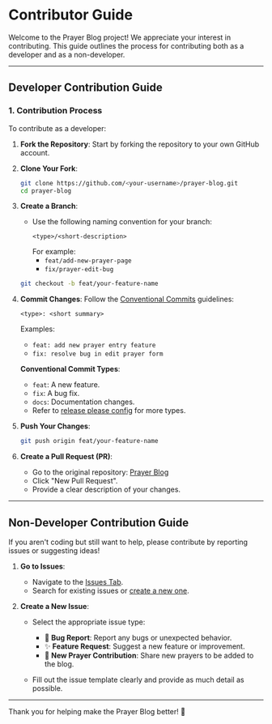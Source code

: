 # Contributor Guide

Welcome to the Prayer Blog project! We appreciate your interest in contributing. This guide outlines the process for contributing both as a developer and as a non-developer.

---

## Developer Contribution Guide

### 1. Contribution Process

To contribute as a developer:

1. **Fork the Repository**: Start by forking the repository to your own GitHub account.
2. **Clone Your Fork**:
   ```bash
   git clone https://github.com/<your-username>/prayer-blog.git
   cd prayer-blog
   ```
3. **Create a Branch**:

   - Use the following naming convention for your branch:
     ```
     <type>/<short-description>
     ```
     For example:
     - `feat/add-new-prayer-page`
     - `fix/prayer-edit-bug`

   ```bash
   git checkout -b feat/your-feature-name
   ```

4. **Commit Changes**: Follow the [Conventional Commits](https://www.conventionalcommits.org/en/v1.0.0/) guidelines:

   ```
   <type>: <short summary>
   ```

   Examples:

   - `feat: add new prayer entry feature`
   - `fix: resolve bug in edit prayer form`

   **Conventional Commit Types**:

   - `feat`: A new feature.
   - `fix`: A bug fix.
   - `docs`: Documentation changes.
   - Refer to [release please config](https://github.com/schwannden/prayer-blog/blob/main/release-please-config.json#L12) for more types.

5. **Push Your Changes**:

   ```bash
   git push origin feat/your-feature-name
   ```

6. **Create a Pull Request (PR)**:
   - Go to the original repository: [Prayer Blog](https://github.com/schwannden/prayer-blog)
   - Click "New Pull Request".
   - Provide a clear description of your changes.

---

## Non-Developer Contribution Guide

If you aren't coding but still want to help, please contribute by reporting issues or suggesting ideas!

1. **Go to Issues**:

   - Navigate to the [Issues Tab](https://github.com/schwannden/prayer-blog/issues).
   - Search for existing issues or [create a new one](https://github.com/schwannden/prayer-blog/issues/new/choose).

2. **Create a New Issue**:

   - Select the appropriate issue type:

     - 🐛 **Bug Report**: Report any bugs or unexpected behavior.
     - ✨ **Feature Request**: Suggest a new feature or improvement.
     - 🙏 **New Prayer Contribution**: Share new prayers to be added to the blog.

   - Fill out the issue template clearly and provide as much detail as possible.

---

Thank you for helping make the Prayer Blog better! 🌟
